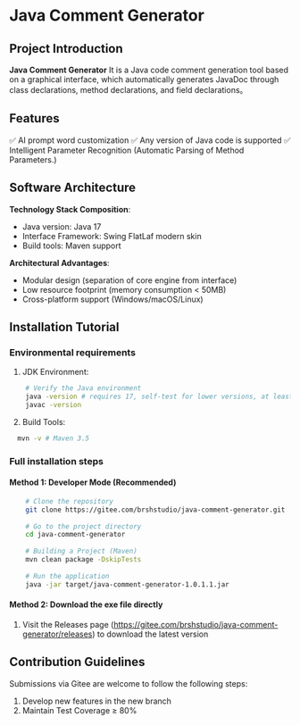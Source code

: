 # **Java Comment Generator**

## Project Introduction
**Java Comment Generator** It is a Java code comment generation tool based on a graphical interface, which automatically generates JavaDoc through class declarations, method declarations, and field declarations。

## Features
✅ AI prompt word customization
✅ Any version of Java code is supported
✅ Intelligent Parameter Recognition (Automatic Parsing of Method Parameters.)

## Software Architecture
**Technology Stack Composition**:
- Java version: Java 17
- Interface Framework: Swing FlatLaf modern skin
- Build tools: Maven support

**Architectural Advantages**:
- Modular design (separation of core engine from interface)
- Low resource footprint (memory consumption < 50MB)
- Cross-platform support (Windows/macOS/Linux)

## Installation Tutorial

### Environmental requirements
1. JDK Environment:
```bash
    # Verify the Java environment
    java -version # requires 17, self-test for lower versions, at least 11 
    javac -version
```

2. Build Tools:
```bash
  mvn -v # Maven 3.5 
```
### Full installation steps
#### Method 1: Developer Mode (Recommended)
```bash
    # Clone the repository
    git clone https://gitee.com/brshstudio/java-comment-generator.git
    
    # Go to the project directory
    cd java-comment-generator
    
    # Building a Project (Maven)
    mvn clean package -DskipTests
    
    # Run the application
    java -jar target/java-comment-generator-1.0.1.1.jar
```

#### Method 2: Download the exe file directly
1. Visit the Releases page (https://gitee.com/brshstudio/java-comment-generator/releases) to download the latest version

## Contribution Guidelines
Submissions via Gitee are welcome to follow the following steps:
1. Develop new features in the new branch
3. Maintain Test Coverage ≥ 80%
